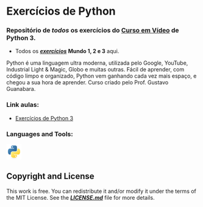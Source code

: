 # Exercícios de Python

### Repositório de ***todos*** os exercícios do [Curso em Vídeo](https://www.youtube.com/cursoemvideo) de Python 3.
- Todos os [***exercícios***](Exercícios/README.md) **Mundo 1, 2 e 3** aqui.

Python é uma linguagem ultra moderna, utilizada pelo Google, YouTube, Industrial Light & Magic, Globo e muitas outras.
Fácil de aprender, com código limpo e organizado, Python vem ganhando cada vez mais espaço, e chegou a sua hora de aprender.
Curso criado pelo Prof. Gustavo Guanabara.

### Link aulas:
- <a href="https://youtube.com/playlist?list=PLHz_AreHm4dm6wYOIW20Nyg12TAjmMGT-" target="_blank">Exercícios de Python 3</a>

<h3 align="left">Languages and Tools:</h3>
<p align="left"> <a href="https://www.python.org" target="_blank" rel="noreferrer"> <img src="https://raw.githubusercontent.com/devicons/devicon/master/icons/python/python-original.svg" alt="python" width="40" height="40"/> </a> </p>

## Copyright and License
This work is free. You can redistribute it and/or modify it under the terms of the MIT License. See the [***LICENSE.md***](LICENSE.md) file for more details.
